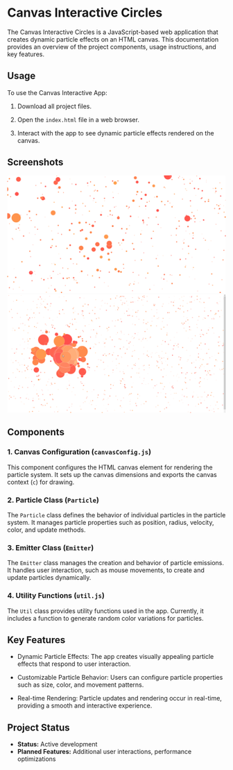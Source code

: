 # Canvas Interactive Circles

The Canvas Interactive Circles is a JavaScript-based web application that creates dynamic particle effects on an HTML canvas. This documentation provides an overview of the project components, usage instructions, and key features.


## Usage

To use the Canvas Interactive App:

1. Download all project files.

2. Open the `index.html` file in a web browser.

3. Interact with the app to see dynamic particle effects rendered on the canvas.

## Screenshots

![Screenshot 1](screenshots/1.png)
![Screenshot 2](screenshots/2.png)

## Components

### 1. Canvas Configuration (`canvasConfig.js`)

This component configures the HTML canvas element for rendering the particle system. It sets up the canvas dimensions and exports the canvas context (`c`) for drawing.

### 2. Particle Class (`Particle`)

The `Particle` class defines the behavior of individual particles in the particle system. It manages particle properties such as position, radius, velocity, color, and update methods.

### 3. Emitter Class (`Emitter`)

The `Emitter` class manages the creation and behavior of particle emissions. It handles user interaction, such as mouse movements, to create and update particles dynamically.

### 4. Utility Functions (`util.js`)

The `Util` class provides utility functions used in the app. Currently, it includes a function to generate random color variations for particles.


## Key Features

- Dynamic Particle Effects: The app creates visually appealing particle effects that respond to user interaction.

- Customizable Particle Behavior: Users can configure particle properties such as size, color, and movement patterns.

- Real-time Rendering: Particle updates and rendering occur in real-time, providing a smooth and interactive experience.

## Project Status

- **Status:** Active development
- **Planned Features:** Additional user interactions, performance optimizations
